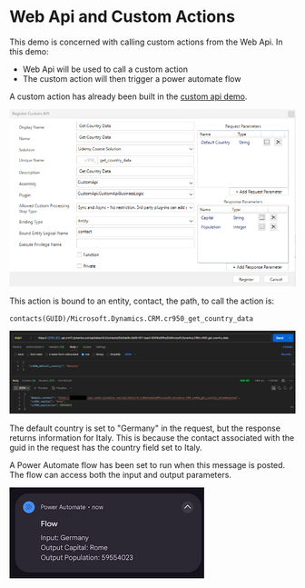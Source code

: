# Web Api and Custom Actions

This demo is concerned with calling custom actions from the Web Api. In this
demo:

- Web Api will be used to call a custom action
- The custom action will then trigger a power automate flow

A custom action has already been built in the
[custom api demo](./custom_api_demo.md).

![Get Country Data](./screens/capi_create_custom_api_in_prt.png)

This action is bound to an entity, contact, the path, to call the action is:

```url
contacts(GUID)/Microsoft.Dynamics.CRM.cr950_get_country_data
```

![posting request](./screens/waca_post_custom_message.png)

The default country is set to "Germany" in the request, but the response returns
information for Italy. This is because the contact associated with the guid
in the request has the country field set to Italy.

A Power Automate flow has been set to run when this message is posted. The flow
can access both the input and output parameters.

![notification](./screens/waca_notification.png)

